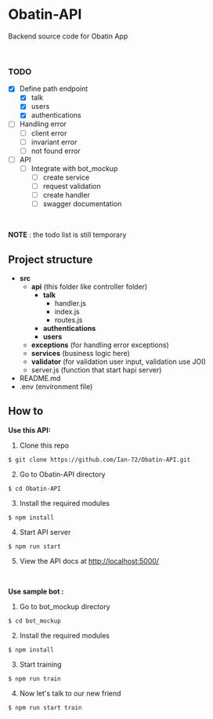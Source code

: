 # Obatin-API
Backend source code for Obatin App

&nbsp;

### TODO
- [x] Define path endpoint
  - [x] talk
  - [x] users
  - [x] authentications
- [ ] Handling error
  - [ ] client error
  - [ ] invariant error
  - [ ] not found error
- [ ] API
  - [ ] Integrate with bot_mockup
    - [ ] create service
    - [ ] request validation
    - [ ] create handler
    - [ ] swagger documentation

&nbsp;

**NOTE** : the todo list is still temporary
## Project structure 

* **src**
  * **api** (this folder like controller folder)
    * **talk**
      * handler.js
      * index.js
      * routes.js
    * **authentications**
    * **users**
  * **exceptions** (for handling error exceptions)
  * **services** (business logic here)
  * **validator** (for validation user input, validation use JOI)
  * server.js (function that start hapi server)
* README.md
* .env (environment file)

## How to

**Use this API:** 
1) Clone this repo
```
$ git clone https://github.com/Ian-72/Obatin-API.git
```

2) Go to Obatin-API directory
```
$ cd Obatin-API
```

3) Install the required modules
```
$ npm install
```

4) Start API server
```
$ npm run start
```

5) View the API docs at
[http://localhost:5000/](http://localhost:5000/)

&nbsp;

**Use sample bot :**

1) Go to bot_mockup directory
```
$ cd bot_mockup
```

2) Install the required modules
```
$ npm install
```

3) Start training
```
$ npm run train
```

4) Now let's talk to our new friend
```
$ npm run start train
```